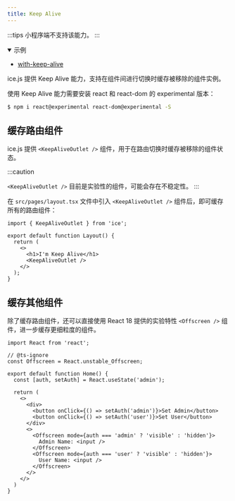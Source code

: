 ```yaml
---
title: Keep Alive
---
```


:::tips
小程序端不支持该能力。
:::

<details open>
  <summary>示例</summary>
  <ul>
    <li>
      <a href="https://github.com/ice-lab/ice-next/tree/master/examples/with-keep-alive" target="_blank" rel="noopener noreferrer">
        with-keep-alive
      </a>
    </li>
  </ul>
</details>

ice.js 提供 Keep Alive 能力，支持在组件间进行切换时缓存被移除的组件实例。

使用 Keep Alive 能力需要安装 react 和 react-dom 的 experimental 版本：

```bash
$ npm i react@experimental react-dom@experimental -S
```

## 缓存路由组件

ice.js 提供 `<KeepAliveOutlet />` 组件，用于在路由切换时缓存被移除的组件状态。

:::caution

`<KeepAliveOutlet />` 目前是实验性的组件，可能会存在不稳定性。
:::

在 `src/pages/layout.tsx` 文件中引入 `<KeepAliveOutlet />` 组件后，即可缓存所有的路由组件：

```tsx title="src/pages/layout.tsx"
import { KeepAliveOutlet } from 'ice';

export default function Layout() {
  return (
    <>
      <h1>I'm Keep Alive</h1>
      <KeepAliveOutlet />
    </>
  );
}
```

## 缓存其他组件

除了缓存路由组件，还可以直接使用 React 18 提供的实验特性 `<Offscreen />` 组件，进一步缓存更细粒度的组件。

```tsx
import React from 'react';

// @ts-ignore
const Offscreen = React.unstable_Offscreen;

export default function Home() {
  const [auth, setAuth] = React.useState('admin');

  return (
    <>
      <div>
        <button onClick={() => setAuth('admin')}>Set Admin</button>
        <button onClick={() => setAuth('user')}>Set User</button>
      </div>
      <>
        <Offscreen mode={auth === 'admin' ? 'visible' : 'hidden'}>
          Admin Name: <input />
        </Offscreen>
        <Offscreen mode={auth === 'user' ? 'visible' : 'hidden'}>
          User Name: <input />
        </Offscreen>
      </>
    </>
  )
}
```
